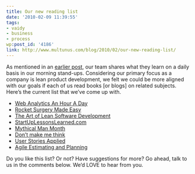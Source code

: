 ```yaml
---
title: Our new reading list
date: '2010-02-09 11:39:55'
tags:
- vaidy
- business
- process
wp:post_id: '4186'
link: http://www.multunus.com/blog/2010/02/our-new-reading-list/
---
```


As mentioned in an [earlier post](http://www.multunus.com/2010/01/our-pragmatic-processes/), our team shares what they learn on a daily basis in our morning stand-ups. Considering our primary focus as a company is lean product development, we felt we could be more aligned with our goals if each of us read books [or blogs] on related subjects. Here’s the current list that we’ve come up with.

- [Web Analytics An Hour A Day](http://www.amazon.com/Web-Analytics-Hour-Avinash-Kaushik/dp/0470130652)
- [Rocket Surgery Made Easy](http://www.amazon.com/Rocket-Surgery-Made-Easy-Yourself/dp/0321657292)  
- [The Art of Lean Software Development](http://www.amazon.com/Art-Lean-Software-Development-Incremental/dp/0596517319)  
- [StartUpLessonsLearned.com](http://startuplessonslearned.com/)  
- [Mythical Man Month](http://www.amazon.com/Mythical-Man-Month-Software-Engineering-Anniversary/dp/0201835959)  
- [Don’t make me think](http://www.amazon.com/Think-Common-Sense-Approach-Usability/dp/0789723107)  
- [User Stories Applied](http://www.amazon.com/User-Stories-Applied-Software-Development/dp/0321205685)  
- [Agile Estimating and Planning](http://www.amazon.com/Agile-Estimating-Planning-Mike-Cohn/dp/0131479415)

Do you like this list? Or not? Have suggestions for more? Go ahead, talk to us in the comments below. We’d LOVE to hear from you.
